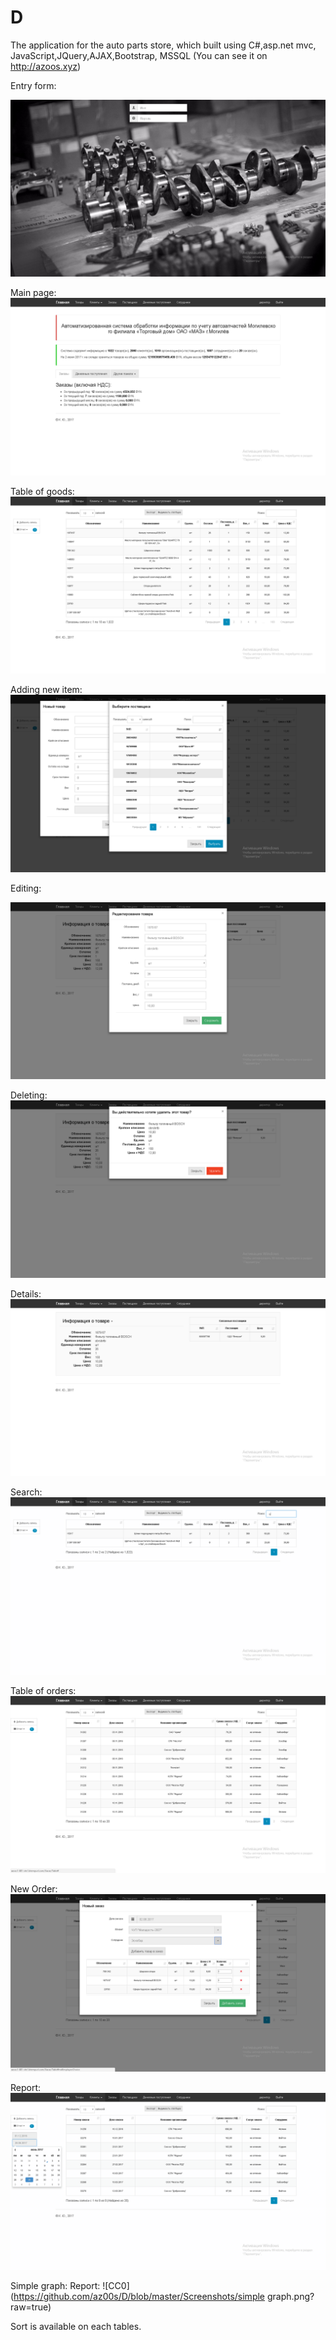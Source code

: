 # D
The application for the auto parts store, which built using  C#,asp.net mvc, JavaScript,JQuery,AJAX,Bootstrap, MSSQL 
(You can see it on http://azoos.xyz)

Entry form:

![CC0](https://github.com/az00s/D/blob/master/Screenshots/Entry.png)

Main page:
![CC0](https://github.com/az00s/D/blob/master/Screenshots/MainPage.png?raw=true)

Table of goods:
![CC0](https://github.com/az00s/D/blob/master/Screenshots/Goods.png?raw=true)

Adding new item:
![CC0](https://github.com/az00s/D/blob/master/Screenshots/NewItem.png)

Editing:

![CC0](https://github.com/az00s/D/blob/master/Screenshots/EditItem.png?raw=true)

Deleting:
![CC0](https://github.com/az00s/D/blob/master/Screenshots/DeleteItem.png?raw=true)

Details:
![CC0](https://github.com/az00s/D/blob/master/Screenshots/Details.png?raw=true)

Search:
![CC0](https://github.com/az00s/D/blob/master/Screenshots/Search.png?raw=true)

Table of orders:
![CC0](https://github.com/az00s/D/blob/master/Screenshots/Orders.png?raw=true)

New Order:
![CC0](https://github.com/az00s/D/blob/master/Screenshots/NewOrder.png?raw=true)


Report:
![CC0](https://github.com/az00s/D/blob/master/Screenshots/Report.png?raw=true)

Simple graph:
Report:
![CC0](https://github.com/az00s/D/blob/master/Screenshots/simple graph.png?raw=true)


Sort is available on each tables.
